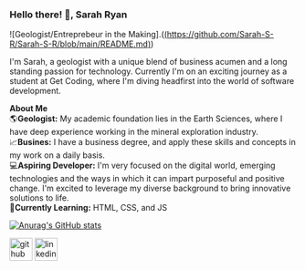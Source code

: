 ### Hello there! 👋, Sarah Ryan

![Geologist/Entreprebeur in the Making].([(https://github.com/Sarah-S-R/Sarah-S-R/blob/main/README.md)](https://github.com/Sarah-S-R/Sarah-S-R/blob/main/64b76da4-74d5-479c-a947-61fd15bdd5be.jpg))

I'm Sarah, a geologist with a unique blend of business acumen and a long standing passion for technology. Currently I'm on an exciting journey as a student at Get Coding, where I'm diving headfirst into the world of software development.

**About Me**
<br>
🌎**Geologist:** My academic foundation lies in the Earth Sciences, where I have deep experience working in the mineral exploration industry.
<br>
📈**Busines:** I have a business degree, and apply these skills and concepts in my work on a daily basis.
<br>
💻**Aspiring Developer:** I'm very focused on the digital world, emerging technologies and the ways in which it can impart purposeful and positive change. I'm excited to leverage my diverse background to bring innovative solutions to life.
<br>
🌱**Currently Learning:** HTML, CSS, and JS


[![Anurag's GitHub stats](https://github-readme-stats.vercel.app/api?username=Sarah-S-R)](https://github.com/anuraghazra/github-readme-stats)

<div class="social-icons">
<img src='https://cdn.jsdelivr.net/npm/simple-icons@3.0.1/icons/github.svg' alt='github' height='40'>
<img src='https://cdn.jsdelivr.net/npm/simple-icons@3.0.1/icons/linkedin.svg' alt='linkedin' height='40'>

</div>



